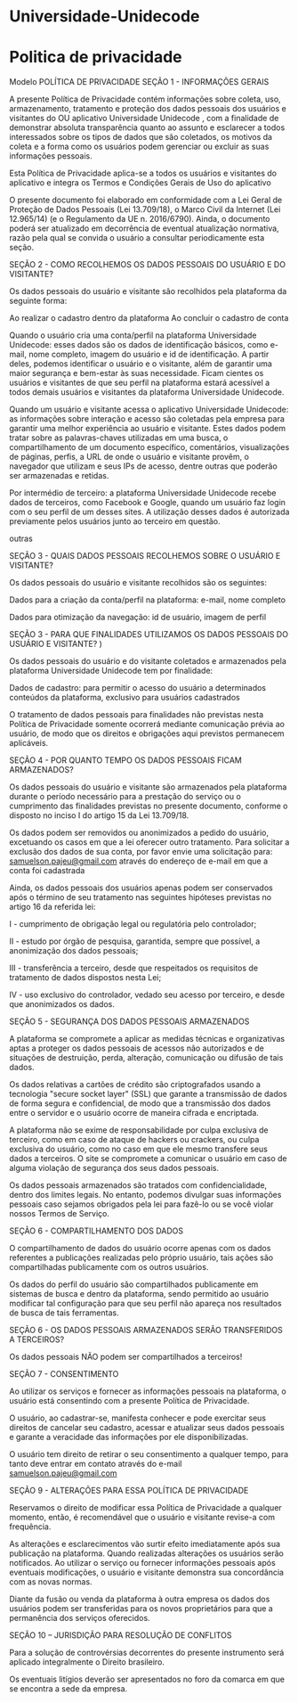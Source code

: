 # Universidade-Unidecode


Politica de privacidade
====================================

Modelo
POLÍTICA DE PRIVACIDADE
SEÇÃO 1 - INFORMAÇÕES GERAIS


A presente Política de Privacidade contém informações sobre coleta, uso, armazenamento, tratamento e proteção dos dados pessoais dos usuários e visitantes do OU aplicativo Universidade Unidecode , com a finalidade de demonstrar absoluta transparência quanto ao assunto e esclarecer a todos interessados sobre os tipos de dados que são coletados, os motivos da coleta e a forma como os usuários podem gerenciar ou excluir as suas informações pessoais.

Esta Política de Privacidade aplica-se a todos os usuários e visitantes do aplicativo  e integra os Termos e Condições Gerais de Uso do aplicativo

O presente documento foi elaborado em conformidade com a Lei Geral de Proteção de Dados Pessoais (Lei 13.709/18), o Marco Civil da Internet (Lei 12.965/14) (e o Regulamento da UE n. 2016/6790). Ainda, o documento poderá ser atualizado em decorrência de eventual atualização normativa, razão pela qual se convida o usuário a consultar periodicamente esta seção.

SEÇÃO 2 - COMO RECOLHEMOS OS DADOS PESSOAIS DO USUÁRIO E DO VISITANTE?

Os dados pessoais do usuário e visitante são recolhidos pela plataforma da seguinte forma:

Ao realizar o cadastro dentro da plataforma
Ao concluir o cadastro de conta

Quando o usuário cria uma conta/perfil na plataforma Universidade Unidecode: esses dados são os dados de identificação básicos, como e-mail, nome completo, imagem do usuário e id de identificação. A partir deles, podemos identificar o usuário e o visitante, além de garantir uma maior segurança e bem-estar às suas necessidade. Ficam cientes os usuários e visitantes de que seu perfil na plataforma estará acessível a todos demais usuários e visitantes da plataforma Universidade Unidecode.

Quando um usuário e visitante acessa  o aplicativo Universidade Unidecode: as informações sobre interação e acesso são coletadas pela empresa para garantir uma melhor experiência ao usuário e visitante. Estes dados podem tratar sobre as palavras-chaves utilizadas em uma busca, o compartilhamento de um documento específico, comentários, visualizações de páginas, perfis, a URL de onde o usuário e visitante provêm, o navegador que utilizam e seus IPs de acesso, dentre outras que poderão ser armazenadas e retidas.

Por intermédio de terceiro: a plataforma Universidade Unidecode recebe dados de terceiros, como Facebook e Google, quando um usuário faz login com o seu perfil de um desses sites. A utilização desses dados é autorizada previamente pelos usuários junto ao terceiro em questão.

outras

SEÇÃO 3 - QUAIS DADOS PESSOAIS RECOLHEMOS SOBRE O USUÁRIO E VISITANTE?

Os dados pessoais do usuário e visitante recolhidos são os seguintes:

Dados para a criação da conta/perfil na plataforma:  e-mail, nome completo

Dados para otimização da navegação: id de usuário, imagem de perfil


SEÇÃO 3 - PARA QUE FINALIDADES UTILIZAMOS OS DADOS PESSOAIS DO USUÁRIO E VISITANTE?
)

Os dados pessoais do usuário e do visitante coletados e armazenados pela plataforma Universidade Unidecode tem por finalidade:


Dados de cadastro: para permitir o acesso do usuário a determinados conteúdos da plataforma, exclusivo para usuários cadastrados

O tratamento de dados pessoais para finalidades não previstas nesta Política de Privacidade somente ocorrerá mediante comunicação prévia ao usuário, de modo que os direitos e obrigações aqui previstos permanecem aplicáveis.

SEÇÃO 4 - POR QUANTO TEMPO OS DADOS PESSOAIS FICAM ARMAZENADOS?

Os dados pessoais do usuário e visitante são armazenados pela plataforma durante o período necessário para a prestação do serviço ou o cumprimento das finalidades previstas no presente documento, conforme o disposto no inciso I do artigo 15 da Lei 13.709/18.

Os dados podem ser removidos ou anonimizados a pedido do usuário, excetuando os casos em que a lei oferecer outro tratamento.
Para solicitar a exclusão dos dados de sua conta, por favor envie uma solicitação para: samuelson.pajeu@gmail.com através do endereço de e-mail em que a conta foi cadastrada

Ainda, os dados pessoais dos usuários apenas podem ser conservados após o término de seu tratamento nas seguintes hipóteses previstas no artigo 16 da referida lei:

I - cumprimento de obrigação legal ou regulatória pelo controlador;

II - estudo por órgão de pesquisa, garantida, sempre que possível, a anonimização dos dados pessoais;

III - transferência a terceiro, desde que respeitados os requisitos de tratamento de dados dispostos nesta Lei;

IV - uso exclusivo do controlador, vedado seu acesso por terceiro, e desde que anonimizados os dados.

SEÇÃO 5 - SEGURANÇA DOS DADOS PESSOAIS ARMAZENADOS

A plataforma se compromete a aplicar as medidas técnicas e organizativas aptas a proteger os dados pessoais de acessos não autorizados e de situações de destruição, perda, alteração, comunicação ou difusão de tais dados.

Os dados relativas a cartões de crédito são criptografados usando a tecnologia "secure socket layer" (SSL) que garante a transmissão de dados de forma segura e confidencial, de modo que a transmissão dos dados entre o servidor e o usuário ocorre de maneira cifrada e encriptada.

A plataforma não se exime de responsabilidade por culpa exclusiva de terceiro, como em caso de ataque de hackers ou crackers, ou culpa exclusiva do usuário, como no caso em que ele mesmo transfere seus dados a terceiros. O site se compromete a comunicar o usuário em caso de alguma violação de segurança dos seus dados pessoais.

Os dados pessoais armazenados são tratados com confidencialidade, dentro dos limites legais. No entanto, podemos divulgar suas informações pessoais caso sejamos obrigados pela lei para fazê-lo ou se você violar nossos Termos de Serviço.

SEÇÃO 6 - COMPARTILHAMENTO DOS DADOS

O compartilhamento de dados do usuário ocorre apenas com os dados referentes a publicações realizadas pelo próprio usuário, tais ações são compartilhadas publicamente com os outros usuários.

Os dados do perfil do usuário são compartilhados publicamente em sistemas de busca e dentro da plataforma, sendo permitido ao usuário modificar tal configuração para que seu perfil não apareça nos resultados de busca de tais ferramentas.

SEÇÃO 6 - OS DADOS PESSOAIS ARMAZENADOS SERÃO TRANSFERIDOS A TERCEIROS?

Os dados pessoais NÃO podem ser compartilhados a terceiros!


SEÇÃO 7 - CONSENTIMENTO

Ao utilizar os serviços e fornecer as informações pessoais na plataforma, o usuário está consentindo com a presente Política de Privacidade.

O usuário, ao cadastrar-se, manifesta conhecer e pode exercitar seus direitos de cancelar seu cadastro, acessar e atualizar seus dados pessoais e garante a veracidade das informações por ele disponibilizadas.

O usuário tem direito de retirar o seu consentimento a qualquer tempo, para tanto deve entrar em contato através do e-mail samuelson.pajeu@gmail.com

SEÇÃO 9 - ALTERAÇÕES PARA ESSA POLÍTICA DE PRIVACIDADE

Reservamos o direito de modificar essa Política de Privacidade a qualquer momento, então, é recomendável que o usuário e visitante revise-a com frequência.

As alterações e esclarecimentos vão surtir efeito imediatamente após sua publicação na plataforma. Quando realizadas alterações os usuários serão notificados. Ao utilizar o serviço ou fornecer informações pessoais após eventuais modificações, o usuário e visitante demonstra sua concordância com as novas normas.

Diante da fusão ou venda da plataforma à outra empresa os dados dos usuários podem ser transferidas para os novos proprietários para que a permanência dos serviços oferecidos.

SEÇÃO 10 – JURISDIÇÃO PARA RESOLUÇÃO DE CONFLITOS

Para a solução de controvérsias decorrentes do presente instrumento será aplicado integralmente o Direito brasileiro.

Os eventuais litígios deverão ser apresentados no foro da comarca em que se encontra a sede da empresa.
